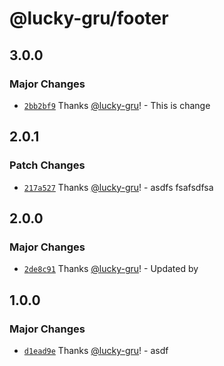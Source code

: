 # @lucky-gru/footer

## 3.0.0

### Major Changes

- [`2bb2bf9`](https://github.com/lucky-gru/mono-repo-autoversioning/commit/2bb2bf90c15bea4d41157c6c2cefb9405a0833c5) Thanks [@lucky-gru](https://github.com/lucky-gru)! - This is change

## 2.0.1

### Patch Changes

- [`217a527`](https://github.com/lucky-gru/mono-repo-autoversioning/commit/217a527dc9765ac700b6848f59383297f5b991b6) Thanks [@lucky-gru](https://github.com/lucky-gru)! - asdfs fsafsdfsa

## 2.0.0

### Major Changes

- [`2de8c91`](https://github.com/lucky-gru/mono-repo-autoversioning/commit/2de8c91c95af13948717d680416af24a3a60a2a0) Thanks [@lucky-gru](https://github.com/lucky-gru)! - Updated by

## 1.0.0

### Major Changes

- [`d1ead9e`](https://github.com/lucky-gru/mono-repo-autoversioning/commit/d1ead9e41e0e9a0da0c241001b4d5f5f030fa3da) Thanks [@lucky-gru](https://github.com/lucky-gru)! - asdf
